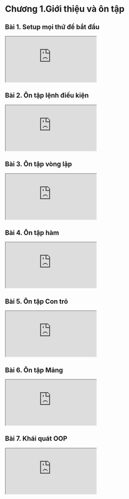 # Chương 1.Giới thiệu và ôn tập

## Bài 1. Setup mọi thứ để bắt đầu 

<div class="videoZen">
  <iframe src="https://drive.google.com/file/d/1C8S2wq2zc4d8cYly9I19DJf7RRzfzrtv/preview" allow="autoplay"></iframe>
</div>

## Bài 2. Ôn tập lệnh điều kiện

<div class="videoZen">
  <iframe src="https://drive.google.com/file/d/15Mc8t7gUyDJY_2zCY-pnWQMmK2RBh1bt/preview" allow="autoplay"></iframe>
</div>

## Bài 3. Ôn tập vòng lặp 

<div class="videoZen">
  <iframe src="https://drive.google.com/file/d/1wSYfK3aVXuQDB8-6xf6GS3SPLUa011T3/preview" allow="autoplay"></iframe>
</div>

## Bài 4. Ôn tập hàm

<div class="videoZen">
  <iframe src="https://drive.google.com/file/d/1T2-ub4Wd9XxrGj-FMD1QX6GLSGo4_V_X/preview" allow="autoplay"></iframe>
</div>

## Bài 5. Ôn tập Con trỏ

<div class="videoZen">
  <iframe src="https://drive.google.com/file/d/17gYwbQb7Gkzolu9RbnZlA_w3EIsOoLCi/preview" allow="autoplay"></iframe>
</div>

## Bài 6. Ôn tập Mảng

<div class="videoZen">
  <iframe src="https://drive.google.com/file/d/16tfmK_9-_hvyntWIh0YBrVeWY7tVF3Xi/preview" allow="autoplay"></iframe>
</div>

## Bài 7. Khái quát OOP

<div class="videoZen">
  <iframe src="https://drive.google.com/file/d/107WND6JzD0bje6ZArjXgJWxOu9-i4m6P/preview" allow="autoplay"></iframe>
</div>

